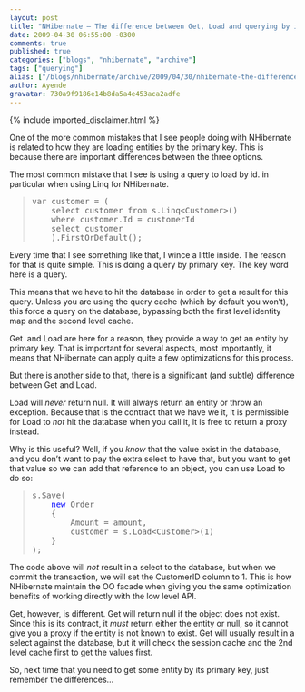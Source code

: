 ```yaml
---
layout: post
title: "NHibernate – The difference between Get, Load and querying by id"
date: 2009-04-30 06:55:00 -0300
comments: true
published: true
categories: ["blogs", "nhibernate", "archive"]
tags: ["querying"]
alias: ["/blogs/nhibernate/archive/2009/04/30/nhibernate-the-difference-between-get-load-and-querying-by-id.aspx"]
author: Ayende
gravatar: 730a9f9186e14b8da5a4e453aca2adfe
---
```

{% include imported_disclaimer.html %}
<p>One of the more common mistakes that I see people doing with NHibernate is related to how they are loading entities by the primary key. This is because there are important differences between the three options.</p>  <p>The most common mistake that I see is using a query to load by id. in particular when using Linq for NHibernate.</p>  <blockquote>   <pre>var customer = (
	select customer from s.Linq&lt;Customer&gt;()
	where customer.Id = customerId
	select customer
	).FirstOrDefault();</pre>
</blockquote>

<p>Every time that I see something like that, I wince a little inside. The reason for that is quite simple. This is doing a query by primary key. The key word here is a query.</p>

<p>This means that we have to hit the database in order to get a result for this query. Unless you are using the query cache (which by default you won’t), this force a query on the database, bypassing both the first level identity map and the second level cache.</p>

<p>Get&#160; and Load are here for a reason, they provide a way to get an entity by primary key. That is important for several aspects, most importantly, it means that NHibernate can apply quite a few optimizations for this process.</p>

<p>But there is another side to that, there is a significant (and subtle) difference between Get and Load.</p>

<p>Load will <em>never</em> return null. It will always return an entity or throw an exception. Because that is the contract that we have we it, it is permissible for Load to <em>not</em> hit the database when you call it, it is free to return a proxy instead.</p>

<p>Why is this useful? Well, if you <em>know</em> that the value exist in the database, and you don’t want to pay the extra select to have that, but you want to get that value so we can add that reference to an object, you can use Load to do so:</p>

<blockquote>
  <pre>s.Save(
	<span style="color: #0000ff">new</span> Order
	{
		Amount = amount,
		customer = s.Load&lt;Customer&gt;(1)
	}
);</pre>
</blockquote>

<p>The code above will <em>not</em> result in a select to the database, but when we commit the transaction, we will set the CustomerID column to 1. This is how NHibernate maintain the OO facade when giving you the same optimization benefits of working directly with the low level API.</p>

<p>Get, however, is different. Get will return null if the object does not exist. Since this is its contract, it <em>must </em>return either the entity or null, so it cannot give you a proxy if the entity is not known to exist. Get will usually result in a select against the database, but it will check the session cache and the 2nd level cache first to get the values first.</p>

<p>So, next time that you need to get some entity by its primary key, just remember the differences…</p>
